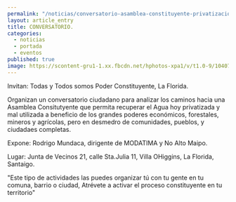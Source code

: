 ```yaml
---
permalink: "/noticias/conversatorio-asamblea-constituyente-privatizacion-agua-la-florida.html"
layout: article_entry
title: CONVERSATORIO.
categories: 
  - noticias
  - portada
  - eventos
published: true
image: https://scontent-gru1-1.xx.fbcdn.net/hphotos-xpa1/v/t1.0-9/10407494_10153275030441397_7404097485617778429_n.png?oh=33bcea219b617d46a45ff6103d388d66&oe=55F9A541
---
```


Invitan: Todas y Todos somos Poder Constituyente, La Florida.

Organizan un conversatorio ciudadano para analizar los caminos hacia una Asamblea Consitutyente que permita recuperar el Agua hoy privatizada y mal utilizada a beneficio de los grandes poderes económicos, forestales, mineros y agrícolas, pero en desmedro de comunidades, pueblos, y ciudadaes completas.

Expone: Rodrigo Mundaca, dirigente de MODATIMA y No Alto Maipo.

Lugar: Junta de Vecinos 21, calle Sta.Julia 11, Villa OHiggins, La Florida, Santaigo.

"Este tipo de actividades las puedes organizar tú con tu gente en tu comuna, barrio o ciudad, Atrévete a activar el proceso constituyente en tu territorio"
